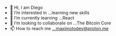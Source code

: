 - 👋 Hi, I am Diego
- 👀 I’m interested in ...learning new skills
- 🌱 I’m currently learning ...React
- 💞️ I’m looking to collaborate on ...The Bitcoin Core
- 📫 How to reach me ...maximotodev@proton.me

<!---
ShogunWarlord/ShogunWarlord is a ✨ special ✨ repository because its `README.md` (this file) appears on your GitHub profile.
You can click the Preview link to take a look at your changes.
--->
